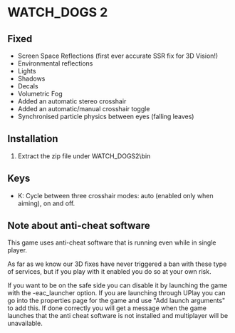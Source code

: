 WATCH_DOGS 2
============

Fixed
-----
- Screen Space Reflections (first ever accurate SSR fix for 3D Vision!)
- Environmental reflections
- Lights
- Shadows
- Decals
- Volumetric Fog
- Added an automatic stereo crosshair
- Added an automatic/manual crosshair toggle
- Synchronised particle physics between eyes (falling leaves)

Installation
------------
1. Extract the zip file under WATCH_DOGS2\bin

Keys
----
- K: Cycle between three crosshair modes: auto (enabled only when aiming), on
  and off.

Note about anti-cheat software
------------------------------
This game uses anti-cheat software that is running even while in single player.

As far as we know our 3D fixes have never triggered a ban with these type of
services, but if you play with it enabled you do so at your own risk.

If you want to be on the safe side you can disable it by launching the game
with the -eac_launcher option. If you are launching through UPlay you can go
into the properties page for the game and use "Add launch arguments" to add
this. If done correctly you will get a message when the game launches that the
anti cheat software is not installed and multiplayer will be unavailable.
